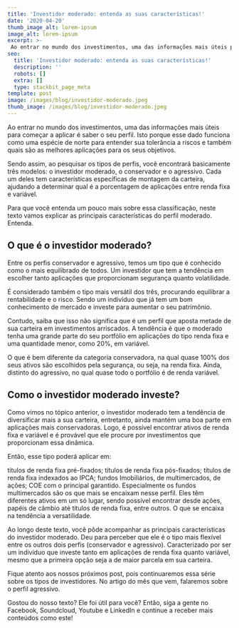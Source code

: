 ```yaml
---
title: 'Investidor moderado: entenda as suas características!'
date: '2020-04-20'
thumb_image_alt: lorem-ipsum
image_alt: lorem-ipsum
excerpt: >-
 Ao entrar no mundo dos investimentos, uma das informações mais úteis para começar a aplicar é saber o seu perfil. Isto porque esse dado funciona como uma espécie de norte para entender sua tolerância a riscos e também quais são as melhores aplicações para os seus objetivos.
seo:
  title: 'Investidor moderado: entenda as suas características!'
  description: ''
  robots: []
  extra: []
  type: stackbit_page_meta
template: post
image: /images/blog/investidor-moderado.jpeg
thumb_image: /images/blog/investidor-moderado.jpeg
---
```

Ao entrar no mundo dos investimentos, uma das informações mais úteis para começar a aplicar é saber o seu perfil. Isto porque esse dado funciona como uma espécie de norte para entender sua tolerância a riscos e também quais são as melhores aplicações para os seus objetivos.

Sendo assim, ao pesquisar os tipos de perfis, você encontrará basicamente três modelos: o investidor moderado, o conservador e o agressivo. Cada um deles tem características específicas de montagem da carteira, ajudando a determinar qual é a porcentagem de aplicações entre renda fixa e variável.

Para que você entenda um pouco mais sobre essa classificação, neste texto vamos explicar as principais características do perfil moderado. Entenda.

## O que é o investidor moderado?
Entre os perfis conservador e agressivo, temos um tipo que é conhecido como o mais equilibrado de todos. Um investidor que tem a tendência em escolher tanto aplicações que proporcionam segurança quanto volatilidade.

É considerado também o tipo mais versátil dos três, procurando equilibrar a rentabilidade e o risco. Sendo um indivíduo que já tem um bom conhecimento de mercado e investe para aumentar o seu patrimônio.

Contudo, saiba que isso não significa que é um perfil que aposta metade de sua carteira em investimentos arriscados. A tendência é que o moderado tenha uma grande parte do seu portfólio em aplicações do tipo renda fixa e uma quantidade menor, como 20%, em variável.

O que é bem diferente da categoria conservadora, na qual quase 100% dos seus ativos são escolhidos pela segurança, ou seja, na renda fixa. Ainda, distinto do agressivo, no qual quase todo o portfólio é de renda variável.

## Como o investidor moderado investe?
Como vimos no tópico anterior, o investidor moderado tem a tendência de diversificar mais a sua carteira, entretanto, ainda mantém uma boa parte em aplicações mais conservadoras. Logo, é possível encontrar ativos de renda fixa e variável e é provável que ele procure por investimentos que proporcionam essa dinâmica.

Então, esse tipo poderá aplicar em:

títulos de renda fixa pré-fixados;
títulos de renda fixa pós-fixados;
títulos de renda fixa indexados ao IPCA;
fundos Imobiliários, de multimercados, de ações;
COE com o principal garantido.
Especialmente os fundos multimercados são os que mais se encaixam nesse perfil. Eles têm diferentes ativos em um só lugar, sendo possível encontrar desde ações, papéis de câmbio até títulos de renda fixa, entre outros. O que se encaixa na tendência a versatilidade.

Ao longo deste texto, você pôde acompanhar as principais características do investidor moderado. Deu para perceber que ele é o tipo mais flexível entre os outros dois perfis (conservador e agressivo). Caracterizado por ser um indivíduo que investe tanto em aplicações de renda fixa quanto variável, mesmo que a primeira opção seja a de maior parcela em sua carteira.

Fique atento aos nossos próximos post, pois continuaremos essa série sobre os tipos de investidores. No artigo do mês que vem, falaremos sobre o perfil agressivo.

Gostou do nosso texto? Ele foi útil para você? Então, siga a gente no Facebook, Soundcloud, Youtube e LinkedIn e continue a receber mais conteúdos como este!